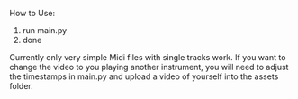 How to Use: 
1. run main.py
2. done

Currently only very simple Midi files with single tracks work.
If you want to change the video to you playing another instrument,
you will need to adjust the timestamps in main.py and upload a video of yourself into the assets folder.

